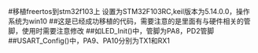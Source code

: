 #移植freertos到stm32f103上
 设置为STM32F103RC,keil版本为5.14.0.0，操作系统为win10
##这是已经成功移植的代码，需要注意的是里面有与硬件相关的管脚，使用时需要注意修改
##如LED_Init()中，管脚为PA8，PD2管脚
##USART_Config()中，PA9、PA10分别为TX1和RX1
